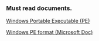 ### Must read documents.

[Windows Portable Executable (PE)](https://github.com/filovirid/solveme/blob/master/documents/win_pe_format.pdf)

[Windows PE format (Microsoft Doc)](https://docs.microsoft.com/en-us/windows/win32/debug/pe-format)

